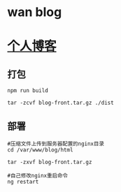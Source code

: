 # wan blog
# [个人博客](https://2fun.top)

## 打包
```shell
npm run build

tar -zcvf blog-front.tar.gz ./dist
```

## 部署
```shell
#压缩文件上传到服务器配置的nginx目录
cd /var/www/blog/html

tar -zxvf blog-front.tar.gz

#自己修改nginx重启命令
ng restart
```

